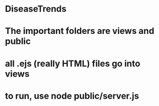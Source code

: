 # DiseaseTrends

# The important folders are views and public

# all .ejs (really HTML) files go into views

# to run, use node public/server.js
